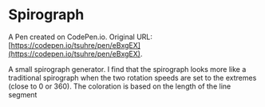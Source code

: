 # Spirograph

A Pen created on CodePen.io. Original URL: [https://codepen.io/tsuhre/pen/eBxgEX](https://codepen.io/tsuhre/pen/eBxgEX).

 A small spirograph generator. I find that the spirograph looks more like a traditional spirograph when the two rotation speeds are set to the extremes (close to 0 or 360).
The coloration is based on the length of the line segment